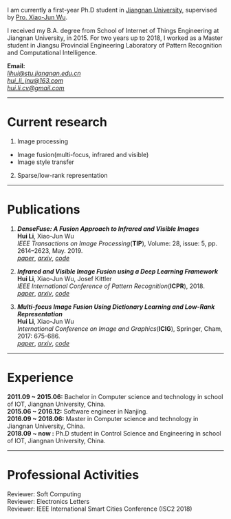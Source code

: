 I am currently a first-year Ph.D student in [Jiangnan University](http://www.jiangnan.edu.cn/), supervised by [Pro. Xiao-Jun Wu](https://www.researchgate.net/profile/Xiaojun_Wu16). 

I received my B.A. degree from School of Internet of Things Engineering at Jiangnan University, in 2015. For two years up to 2018, I worked as a Master student in Jiangsu Provincial Engineering Laboratory of Pattern Recognition and Computational Intelligence.

**Email:**  
*lihui@stu.jiangnan.edu.cn*  
*hui_li_jnu@163.com*  
*hui.li.cv@gmail.com*

---
# Current research

1. Image processing  
- Image fusion(multi-focus, infrared and visible)  
- Image style transfer  
2. Sparse/low-rank representation  

---
# Publications

1. ***DenseFuse: A Fusion Approach to Infrared and Visible Images***  
	**Hui Li**, Xiao-Jun Wu  
	*IEEE Transactions on Image Processing*(**TIP**), Volume: 28, issue: 5, pp. 2614–2623, May. 2019.  
	[*paper*](https://ieeexplore.ieee.org/document/8580578), [*arxiv*](https://arxiv.org/abs/1804.08361), [*code*](https://github.com/hli1221/imagefusion_densefuse)  
	<!-- <img src="{{site.baseurl}}/images/densefuse.png" width="400"> -->


2. ***Infrared and Visible Image Fusion using a Deep Learning Framework***  
	**Hui Li**, Xiao-Jun Wu, Josef Kittler  
	*IEEE International Conference of Pattern Recognition*(**ICPR**), 2018.  
	[*paper*](https://ieeexplore.ieee.org/document/8546006), [*arxiv*](https://arxiv.org/abs/1804.06992), [*code*](https://github.com/hli1221/imagefusion_deeplearning)  
	<!-- <img src="{{site.baseurl}}/figures/vggml.png" width="400"> -->


3. ***Multi-focus Image Fusion Using Dictionary Learning and Low-Rank Representation***  
	**Hui Li**, Xiao-Jun Wu  
	*International Conference on Image and Graphics*(**ICIG**), Springer, Cham, 2017: 675-686.  
	[*paper*](https://link.springer.com/chapter/10.1007/978-3-319-71607-7_59), [*arxiv*](https://arxiv.org/abs/1804.08355), [*code*](https://github.com/hli1221/imagefusion_dllrr)  
	<!-- <img src="{{site.baseurl}}/figures/dllrr.png" width="400"> -->


<!-- 4. ***Multi-focus Noisy Image Fusion using Low-Rank Representation***  
	**Hui Li**, Xiao-Jun Wu  
	[*arxiv*](https://arxiv.org/abs/1804.09325), [*code*](https://github.com/hli1221/imagefusion_noisy_lrr)  
	

5. ***Infrared and Visible Image Fusion with ResNet and zero-phase component analysis***  
	**Hui Li**, Xiao-Jun Wu, Tariq S. Durrani  
	[*arxiv*](https://arxiv.org/abs/1806.07119), [*code*](https://github.com/hli1221/imagefusion_resnet50)  


6. ***DDLatLRR: A novel decomposition method for infrared and visible image fusion***  
	**Hui Li**, Xiao-Jun Wu, Josef Kittler  
	[*preprint*](https://www.researchgate.net/publication/328783865_DDLatLRR_A_novel_decomposition_method_for_infrared_and_visible_image_fusion), [*code*](https://github.com/hli1221/imagefusion_deepdecomposition) -->


---
# Experience

**2011.09 ~ 2015.06:** Bachelor in Computer science and technology in school of IOT, Jiangnan University, China.  
**2015.06 ~ 2016.12:** Software engineer in Nanjing.  
**2016.09 ~ 2018.06:** Master in Computer science and technology in Jiangnan University, China.  
**2018.09 ~ now    :** Ph.D student in Control Science and Engineering in school of IOT, Jiangnan University, China.

---
# Professional Activities

Reviewer: Soft Computing  
Reviewer: Electronics Letters  
Reviewer: IEEE International Smart Cities Conference (ISC2 2018)  


